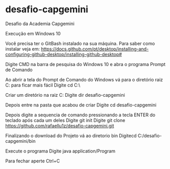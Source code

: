 # desafio-capgemini
Desafio da Academia Capgemini

Execução em Windows 10

Você precisa ter o GitBash instalado na sua máquina. Para saber como instalar veja em:
https://docs.github.com/pt/desktop/installing-and-configuring-github-desktop/installing-github-desktop#

Digite CMD na barra de pesquisa do Windows 10 e abra o programa Prompt de Comando

Ao abrir a tela do Prompt de Comando do Windows vá para o diretório raiz C: para ficar mais fácil
Digite cd C:\

Criar um diretório na raiz C:
Digite dir desafio-capgemini

Depois entre na pasta que acabou de criar
Digite cd desafio-capgemini

Depois digite a sequencia de comando pressionando a tecla ENTER do teclado após cada um deles
Digite git init
Digite git clone https://github.com/rafaellu1z/desafio-capgemini.git

Finalizando o download do Projeto vá ao diretorio bin
Digitecd C:/desafio-capgemini/bin

Execute o programa
Digite java application/Program

Para fechar aperte Ctrl+C
